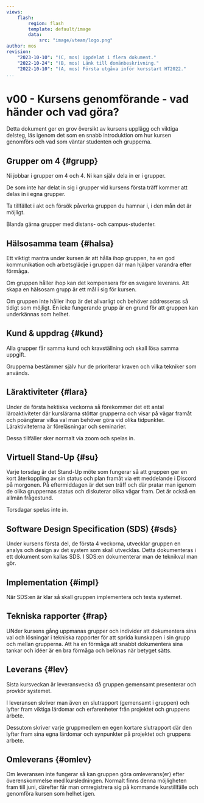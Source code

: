 ```yaml
---
views:
    flash:
        region: flash
        template: default/image
        data:
            src: "image/vteam/logo.png"
author: mos
revision:
    "2023-10-10": "(C, mos) Uppdelat i flera dokument."
    "2022-10-24": "(B, mos) Länk till domänbeskrivning."
    "2022-10-10": "(A, mos) Första utgåva inför kursstart HT2022."
...
```

v00 - Kursens genomförande - vad händer och vad göra?
=========================

Detta dokument ger en grov översikt av kursens upplägg och viktiga delsteg, läs igenom det som en snabb introduktion om hur kursen genomförs och vad som väntar studenten och grupperna.



Grupper om 4 {#grupp}
-------------------------

Ni jobbar i grupper om 4 och 4. Ni kan själv dela in er i grupper.

De som inte har delat in sig i grupper vid kursens första träff kommer att delas in i egna grupper.

Ta tillfället i akt och försök påverka gruppen du hamnar i, i den mån det är möjligt.

Blanda gärna grupper med distans- och campus-studenter.



Hälsosamma team {#halsa}
-------------------------

Ett viktigt mantra under kursen är att hålla ihop gruppen, ha en god kommunikation och arbetsglädje i gruppen där man hjälper varandra efter förmåga.

Om gruppen håller ihop kan det kompensera för en svagare leverans. Att skapa en hälsosam grupp är ett mål i sig för kursen.

Om gruppen inte håller ihop är det allvarligt och behöver addresseras så tidigt som möjligt. En icke fungerande grupp är en grund för att gruppen kan underkännas som helhet. 



Kund & uppdrag {#kund}
-------------------------

Alla grupper får samma kund och kravställning och skall lösa samma uppgift.

Grupperna bestämmer själv hur de prioriterar kraven och vilka tekniker som används.



Läraktiviteter {#lara}
-------------------------

Under de första hektiska veckorna så förekommer det ett antal läroaktiviteter där kurslärarna stöttar grupperna och visar på vägar framåt och poängterar vilka val man behöver göra vid olika tidpunkter. Läraktiviteterna är föreläsningar och seminarier.

Dessa tillfäller sker normalt via zoom och spelas in.


Virtuell Stand-Up {#su}
-------------------------

Varje torsdag är det Stand-Up möte som fungerar så att gruppen ger en kort återkoppling av sin status och plan framåt via ett meddelande i Discord på morgonen. På eftermiddagen är det sen träff och där pratar man igenom de olika gruppernas status och diskuterar olika vägar fram. Det är också en allmän frågestund.

Torsdagar spelas inte in.



Software Design Specification (SDS) {#sds}
-------------------------

Under kursens första del, de första 4 veckorna, utvecklar gruppen en analys och design av det system som skall utvecklas. Detta dokumenteras i ett dokument som kallas SDS. I SDS:en dokumenterar man de teknikval man gör.



Implementation {#impl}
-------------------------

När SDS:en är klar så skall gruppen implementera och testa systemet.



Tekniska rapporter {#rap}
-------------------------

UNder kursens gång uppmanas grupper och individer att dokumentera sina val och lösningar i tekniska rapporter för att sprida kunskapen i sin grupp och mellan grupperna. Att ha en förmåga att snabbt dokumentera sina tankar och idéer är en bra förmåga och belönas när betyget sätts.



Leverans {#lev}
-------------------------

Sista kursveckan är leveransvecka då gruppen gemensamt presenterar och provkör systemet.

I leveransen skriver man även en slutrapport (gemensamt i gruppen) och lyfter fram viktiga lärdomar och erfarenheter från projektet och gruppens arbete.

Dessutom skriver varje gruppmedlem en egen kortare slutrapport där den lyfter fram sina egna lärdomar och synpunkter på projektet och gruppens arbete.



Omleverans {#omlev}
-------------------------

Om leveransen inte fungerar så kan gruppen göra omleverans(er) efter överenskommelse med kursledningen. Normalt finns denna möjligheten fram till juni, därefter får man omregistrera sig på kommande kurstillfälle och genomföra kursen som helhet igen.
